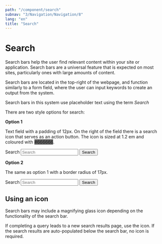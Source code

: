 ```yaml
---
path: "/component/search"
subnav: "3/Navigation/Navigation/8"
lang: "en"
title: "Search"
---
```


<helmet>
<title> Search - Aurora Design System </title>
</helmet>

# Search

Search bars help the user find relevant content within your site or application. Search bars are a universal feature that is expected on most sites, particularly ones with large amounts of content.

Search bars are located in the top-right of the webpage, and function similarly to a form field, where the user can input keywords to create an output from the system.

Search bars in this system use placeholder text using the term _Search_

There are two style options for search:

**Option 1**

Text field with a padding of 12px. On the right of the field there is a search icon that serves as an action button. The icon is sized at 1.2 em and coloured with <badge style="background-color: #666666">#666666</badge>.

<form>
    <div class="form-inline search-form">
        <label for="search" class="sr-only">Search</label>
        <input type="text" class="form-control" id="search" placeholder="Search">
        <span class="search-form-addon">
        <button type="submit"><span class="sr-only">Search</span><span class="fa fa-search"></span></button>
        </span>
    </div>
</form>

<codeblock html='
    <form>
        <div class="form-inline search-form">
            <label for="search" class="sr-only">Search</label>
            <input type="text" class="form-control" id="search" placeholder="Search">
            <span class="search-form-addon">
            <button type="submit"><span class="sr-only">Search</span><span class="fa fa-search"></span></button>
            </span>
        </div>
    </form>
' react=''></codeblock>

**Option 2**

The same as option 1 with a border radius of 17px.

<form>
    <div class="form-inline search-form search-form-round">
        <label for="search2" class="sr-only">Search</label>
        <input type="text" class="form-control" id="search2" placeholder="Search">
        <span class="search-form-addon">
        <button type="submit"><span class="sr-only">Search</span><span class="fa fa-search"></span></button>
        </span>
    </div>
</form>

<codeblock html='
    <form>
        <div class="form-inline search-form search-form-round">
            <label for="search" class="sr-only">Search</label>
            <input type="text" class="form-control" id="search" placeholder="Search">
            <span class="search-form-addon">
            <button type="submit"><span class="sr-only">Search</span><span class="fa fa-search"></span></button>
            </span>
        </div>
    </form>
' react=''></codeblock>

## Using an icon

Search bars may include a magnifying glass icon depending on the functionality of the search bar. 

If completing a query leads to a new search results page, use the icon. If the search results are auto-populated below the search bar, no icon is required. 

